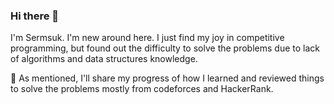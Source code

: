 ### Hi there 👋

I'm Sermsuk. I'm new around here. I just find my joy in competitive programming, but found out the difficulty to solve the problems due to lack of algorithms and data structures knowledge.

💬 As mentioned, I'll share my progress of how I learned and reviewed things to solve the problems mostly from codeforces and HackerRank.

<!--
**srmsk7/srmsk7** is a ✨ _special_ ✨ repository because its `README.md` (this file) appears on your GitHub profile.

Here are some ideas to get you started:

- 🔭 I’m currently working on ...
- 🌱 I’m currently learning ...
- 👯 I’m looking to collaborate on ...
- 🤔 I’m looking for help with ...
- 💬 Ask me about ...
- 📫 How to reach me: ...
- 😄 Pronouns: ...
- ⚡ Fun fact: ...
-->

